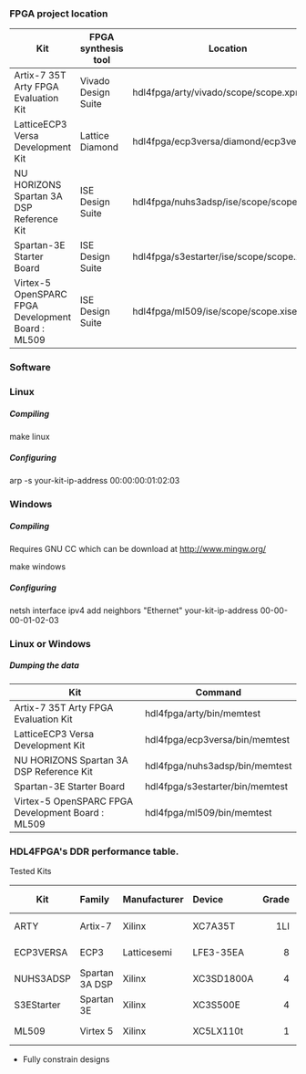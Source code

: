 ### FPGA project location

| Kit                                               | FPGA synthesis tool  | Location                                 |
| ------------------------------------------------- | -------------------- | ---------------------------------------- |
| Artix-7 35T Arty FPGA Evaluation Kit              | Vivado Design Suite  | hdl4fpga/arty/vivado/scope/scope.xpr     |
| LatticeECP3 Versa Development Kit                 | Lattice Diamond      | hdl4fpga/ecp3versa/diamond/ecp3versa.ldf |
| NU HORIZONS Spartan 3A DSP Reference Kit          | ISE Design Suite     | hdl4fpga/nuhs3adsp/ise/scope/scope.xise  |
| Spartan-3E Starter Board                          | ISE Design Suite     | hdl4fpga/s3estarter/ise/scope/scope.xise |
| Virtex-5 OpenSPARC FPGA Development Board : ML509 | ISE Design Suite     | hdl4fpga/ml509/ise/scope/scope.xise      |

### Software

### Linux

##### Compiling

make linux

##### Configuring 

arp -s your-kit-ip-address 00:00:00:01:02:03

### Windows


##### Compiling

Requires GNU CC which can be download at http://www.mingw.org/

make windows

##### Configuring 

netsh interface ipv4 add neighbors "Ethernet" your-kit-ip-address 00-00-00-01-02-03

### Linux or Windows

##### Dumping the data 

| Kit                                               | Command                           |
| ------------------------------------------------- | --------------------------------- |
| Artix-7 35T Arty FPGA Evaluation Kit              | hdl4fpga/arty/bin/memtest         |
| LatticeECP3 Versa Development Kit                 | hdl4fpga/ecp3versa/bin/memtest    |
| NU HORIZONS Spartan 3A DSP Reference Kit          | hdl4fpga/nuhs3adsp/bin/memtest    |
| Spartan-3E Starter Board                          | hdl4fpga/s3estarter/bin/memtest   |
| Virtex-5 OpenSPARC FPGA Development Board : ML509 | hdl4fpga/ml509/bin/memtest        |

### HDL4FPGA's DDR performance table.

Tested Kits

| Kit        | Family         | Manufacturer   | Device     | Grade | DRAM Clock | Transfer  |
| ---------- | :------------- | :------------- | :--------- | ----: | ---------: | --------: |
| ARTY       | Artix-7        | Xilinx         | XC7A35T    | 1LI   |    525 MHz | 1050 MT/s |
| ECP3VERSA  | ECP3           | Latticesemi    | LFE3-35EA  | 8     |    500 Mhz | 1000 MT/s |
| NUHS3ADSP  | Spartan 3A DSP | Xilinx         | XC3SD1800A | 4     |    166 MHz |  333 MT/s |
| S3EStarter | Spartan 3E     | Xilinx         | XC3S500E   | 4     |    150 MHz |  300 MT/s |
| ML509      | Virtex 5       | Xilinx         | XC5LX110t  | 1     |    267 MHz |  533 MT/s |

  * Fully constrain designs 
